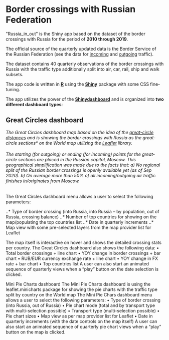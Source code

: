# Border crossings with Russian Federation 
"Russia_in_out" is the Shiny app based on the dataset of the border crossings with Russia for the period of **2010 through 2019**.

The official source of the quarterly updated data is the Border Service of the Russian Federation (see the data for [incoming](https://fedstat.ru/indicator/38479) and [outgoing](https://fedstat.ru/indicator/38479) traffic).

The dataset contains 40 quarterly observations of the border crossings with Russia with the traffic type additionally split into air, car, rail, ship and walk subsets.

The app code is written in **[R](https://www.r-project.org/about.html)** using the **[Shiny](https://shiny.rstudio.com/)** package with some CSS fine-tuning.

The app utilizes the power of the **[Shinydashboard](http://rstudio.github.io/shinydashboard/index.html)** and is organized into **two different dashboard types**:

## **Great Circles dashboard**

_The Great Circles dashboard map based on the idea of the [great-circle distances](https://en.wikipedia.org/wiki/Great-circle_distance) and is showing the border crossings with Russia as the great-circle sections* on the World map utilizing the [Leaflet](https://leafletjs.com/) library._

###### _The starting (for outgoing) or ending (for incoming) points for the great-circle sections are placed in the Russian capital, Moscow. This geographical simplification was made due to the facts that: a) No regional split of the Russian border crossings is openly available yet (as of Sep 2020). b) On average more than 50% of all incoming/outgoing air traffic finishes in/originates from Moscow._

The Great Circles dashboard menu allows a user to select the following parameters:

..* Type of border crossing (into Russia, into Russia – by population, out of Russia, crossing balance)
..* Number of top countries for showing on the map/populating the top countries list
..* Date in quarterly increments
..* Map view with some pre-selected layers from the map provider list for Leaflet


The map itself is interactive on hover and shows the detailed crossing stats per country.
The Great Circles dashboard also shows the following data:
•	Total border crossings + line chart
•	YOY change in border crossings + bar chart
•	RUB/EUR currency exchange rate + line chart
•	YOY change in FX rate + bar chart
•	Top countries list
A user can also start an animated sequence of quarterly views when a “play” button on the date selection is clicked.

Mini Pie Charts dashboard
The Mini Pie Charts dashboard is using the leaflet.minicharts package for showing the pie charts with the traffic type split by country on the World map
The Mini Pie Chars dashboard menu allows a user to select the following parameters:
•	Type of border crossing (into Russia, out of Russia)
•	Pie chart mode (total and by transport type with multi-selection possible)
•	Transport type (multi-selection possible)
•	Pie chart sizes
•	Map view as per map provider list for Leaflet
•	Date in quarterly increments (with the date controls on the map itself)
A user can also start an animated sequence of quarterly pie chart views when a “play” button on the map is clicked.

